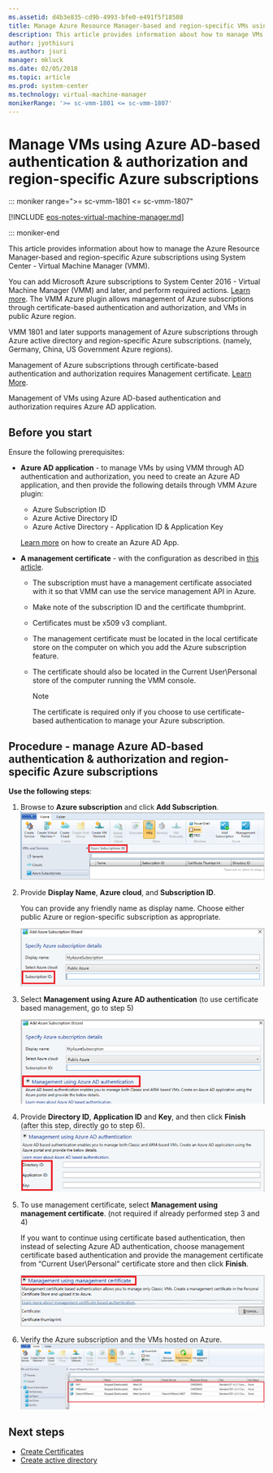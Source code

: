 ```yaml
---
ms.assetid: d4b3e835-cd9b-4993-bfe0-e491f5f18508
title: Manage Azure Resource Manager-based and region-specific VMs using System Center VMM.
description: This article provides information about how to manage VMs with Azure Resource Manager-based and region-specific Azure subscriptions, using VMM.
author: jyothisuri
ms.author: jsuri
manager: mkluck
ms.date: 02/05/2018
ms.topic: article
ms.prod: system-center
ms.technology: virtual-machine-manager
monikerRange: '>= sc-vmm-1801 <= sc-vmm-1807'
---
```


# Manage VMs using Azure AD-based authentication & authorization and region-specific Azure subscriptions

::: moniker range=">= sc-vmm-1801 <= sc-vmm-1807"

[!INCLUDE [eos-notes-virtual-machine-manager.md](../includes/eos-notes-virtual-machine-manager.md)]

::: moniker-end


This article provides information about how to manage the Azure Resource Manager-based and region-specific Azure subscriptions using System Center - Virtual Machine Manager (VMM).

You can add Microsoft Azure subscriptions to System Center 2016 - Virtual Machine Manager (VMM) and later, and perform required actions. [Learn more](azure-subscription.md). The VMM Azure plugin allows management of Azure subscriptions through certificate-based authentication and authorization, and VMs in public Azure region.

VMM 1801 and later supports management of Azure subscriptions through Azure active directory and region-specific Azure subscriptions. (namely, Germany, China, US Government Azure regions).

Management of Azure subscriptions through certificate-based authentication and authorization requires Management certificate. [Learn More](/azure/azure-api-management-certs).

Management of  VMs using Azure AD-based authentication and authorization requires Azure AD application.


## Before you start

Ensure the following prerequisites:

- **Azure AD application** - to manage VMs by using VMM through AD authentication and authorization, you need to create an Azure AD application, and then provide the following details through VMM Azure plugin:

    -	Azure Subscription ID
    -   Azure Active Directory ID
    - 	Azure Active Directory - Application ID & Application Key

  [Learn more](/azure/azure-resource-manager/resource-group-create-service-principal-portal) on how to create an Azure AD App.  

- **A management certificate** - with the configuration as described in [this article](./azure-subscription.md).

  - The subscription must have a management certificate associated with it so that VMM can use the service management API in Azure.
  - Make note of the subscription ID and the certificate thumbprint.
  - Certificates must be x509 v3 compliant.
  - The management certificate must be located in the local certificate store on the computer on which you add the Azure subscription feature.  
  - The certificate should also be located in the Current User\Personal store of the computer running the VMM console.

	> [!NOTE]
    > The certificate is required only if you choose to use certificate-based authentication to manage your Azure subscription.

## Procedure - manage Azure AD-based authentication & authorization and region-specific Azure subscriptions

**Use the following steps**:

1.	Browse to **Azure subscription** and click **Add Subscription**.
![add subscription](media/azure-arm-based/add-subscription.png)

2. Provide **Display Name**, **Azure cloud**, and **Subscription ID**.

    You can provide any friendly name as display name. Choose either public Azure or region-specific subscription as appropriate.

    ![add subscription id](media/azure-arm-based/add-subscription-id.png)

3. Select **Management using Azure AD authentication** (to use certificate based management, go to step 5)

    ![select authentication](media/azure-arm-based/azure-ad-authentication.png)

4. Provide **Directory ID**, **Application ID** and **Key**, and then click **Finish** (after this step, directly go to step 6).
![ad authentication details](media/azure-arm-based/management-using-ad.png)

5. To use management certificate, select **Management using management certificate**.  (not required if already performed step 3 and 4)

    If you want to continue using certificate based authentication, then instead of selecting Azure AD authentication, choose management certificate based authentication and provide the management certificate from “Current User\Personal” certificate store and then click **Finish**.

    ![select management certificate](media/azure-arm-based/management-using-certificate.png)

6. Verify the Azure subscription and the VMs hosted on Azure.
![verify subscription authentication](media/azure-arm-based/verify-azure-subscription.png)


## Next steps

- [Create Certificates](/azure/cloud-services/cloud-services-certs-create#what-are-management-certificates)
- [Create active directory](/azure/azure-resource-manager/resource-group-create-service-principal-portal)

